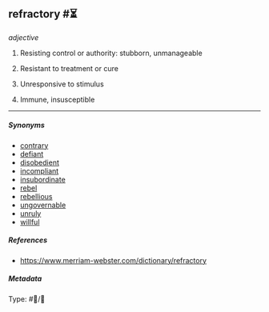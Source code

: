 ## refractory  #⏳

*adjective*

1. Resisting control or authority: stubborn, unmanageable 

1. Resistant to treatment or cure

1. Unresponsive to stimulus

1. Immune, insusceptible

---

##### Synonyms

* [contrary](contrary.md)
* [defiant](defiant.md)
* [disobedient](disobedient.md)
* [incompliant](incompliant.md)
* [insubordinate](insubordinate.md)
* [rebel](rebel.md)
* [rebellious](rebellious.md)
* [ungovernable](ungovernable.md)
* [unruly](unruly.md)
* [willful](willful.md)

##### References

* https://www.merriam-webster.com/dictionary/refractory

##### Metadata

Type: #💬/💬 
